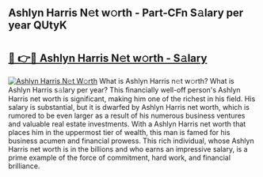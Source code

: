 ## Ashlyn Harris N𝚎t w𝚘rth - Part-CFn S𝚊lary per year QUtyK

# <h2><a href="http://gc21qtl.nevu.top/?p=Ashlyn+Harris">🔗 👉🔴 Ashlyn Harris N𝚎t w𝚘rth - S𝚊lary</a></h2>

[![Ashlyn Harris N𝚎t W𝚘rth](https://i.imgur.com/Oavwk0R.jpeg)](http://gc21qtl.nevu.top/?p=Ashlyn+Harris)
What is Ashlyn Harris n𝚎t w𝚘rth? What is Ashlyn Harris s𝚊lary per year?
This financially well-off person's Ashlyn Harris net worth is significant, making him one of the richest in his field. His salary is substantial, but it is dwarfed by Ashlyn Harris net worth, which is rumored to be even larger as a result of his numerous business ventures and valuable real estate investments. With a Ashlyn Harris net worth that places him in the uppermost tier of wealth, this man is famed for his business acumen and financial prowess. This rich individual, whose Ashlyn Harris net worth is in the billions and who earns an impressive salary, is a prime example of the force of commitment, hard work, and financial brilliance.
